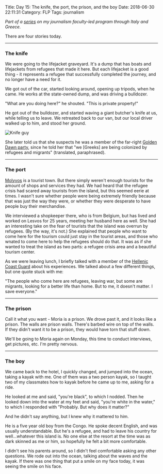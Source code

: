 Title: Day 15: The knife, the port, the prison, and the boy
Date: 2018-06-30 22:11:31
Category: FLP
Tags: journalism

_Part of a [series](https://blog.legoktm.com/category/flp.html) on my journalism faculty-led program through Italy and Greece._

There are four stories today.

<hr />
<h3>The knife</h3>

We were going to the lifejacket graveyard. It's a dump that has boats and lifejackets from refugees that made it here. But each lifejacket is a good thing - it represents a refugee that successfully completed the journey, and no longer have a need for it.

We got out of the car, started looking around, opening up tripods, when he came. He works at the state-owned dump, and was driving a bulldozer.

"What are you doing here?" he shouted. "This is private property!"

He got out of the bulldozer, and started waving a giant butcher's knife at us, while telling us to leave. We retreated back to our van, but our local driver walked up to him, and stood her ground.

![Knife guy]({filename}/images/knife_guy.jpg)

She later told us that she suspects he was a member of the far-right [Golden Dawn party](https://en.wikipedia.org/wiki/Golden_Dawn_(political_party)), since he told her that "we [Greeks] are being colonized by refugees and migrants" (translated, paraphrased).

<hr />
<h3>The port</h3>

[Molyvos](https://en.wikipedia.org/wiki/Mithymna) is a tourist town. But there simply weren't enough tourists for the amount of shops and services they had. We had heard that the refugee crisis had scared away tourists from the island, but this seemed eerie at times. I wasn't sure whether people were being extremely friendly because that was just the way they were, or whether they were desperate to have people buy their merchandise.

We interviewed a shopkeeper there, who is from Belgium, but has lived and worked on Lesvos for 25 years, meeting her husband here as well. She had an interesting take on the fear of tourists that the island was overrun by refugees. (By the way, it's not.) She explained that people who want to come here for the tourism could just stay in the tourist areas, and those who wnated to come here to help the refugees should do that. It was as if she wanted to treat the island as two parts: a refugee crisis area and a beautiful tourism center.

As we were leaving lunch, I briefly talked with a member of the [Hellenic Coast Guard](https://en.wikipedia.org/wiki/Hellenic_Coast_Guard) about his experiences. We talked about a few different things, but one quote stuck with me: 

"The people who come here are refugees, leaving war, but some are migrants, looking for a better life than home. But to me, it doesn't matter. I save everyone."

<hr />
<h3>The prison</h3>

Call it what you want - Moria is a prison. We drove past it, and it looks like a prison. The walls are prison walls. There's barbed wire on top of the walls. If they didn't want it to be a prison, they would have torn that stuff down.

We'll be going to Moria again on Monday, this time to conduct interviews, get pictures, etc. I'm pretty nervous.

<hr />
<h3>The boy</h3>

We came back to the hotel, I quickly changed, and jumped into the ocean, taking a kayak with me. One of them was a two person kayak, so I taught two of my classmates how to kayak before he came up to me, asking for a ride.

He looked at me and said, "you're black", to which I nodded. Then he looked down into the water at my feet and said, "you're white in the water," to which I responded with "Probably. But why does it matter?"

And he didn't say anything, but I knew why it mattered to him.

He is a five year old boy from the Congo. He spoke decent English, and was usually understandable. But he's a refugee, and had to leave his country for well...whatever this island is. No one else at the resort at the time was as dark skinned as me or him, so hopefully he felt a bit more comfortable.

I didn't see his parents around, so I didn't feel comfortable asking any other questions. We rode out into the ocean, talking about the waves and the kayak. If there was one thing that put a smile on my face today, it was seeing the smile on his face.

